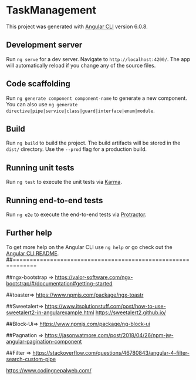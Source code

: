 # TaskManagement

This project was generated with [Angular CLI](https://github.com/angular/angular-cli) version 6.0.8.

## Development server

Run `ng serve` for a dev server. Navigate to `http://localhost:4200/`. The app will automatically reload if you change any of the source files.

## Code scaffolding

Run `ng generate component component-name` to generate a new component. You can also use `ng generate directive|pipe|service|class|guard|interface|enum|module`.

## Build

Run `ng build` to build the project. The build artifacts will be stored in the `dist/` directory. Use the `--prod` flag for a production build.

## Running unit tests

Run `ng test` to execute the unit tests via [Karma](https://karma-runner.github.io).

## Running end-to-end tests

Run `ng e2e` to execute the end-to-end tests via [Protractor](http://www.protractortest.org/).

## Further help

To get more help on the Angular CLI use `ng help` or go check out the [Angular CLI README](https://github.com/angular/angular-cli/blob/master/README.md).
##=============================================================

##ngx-bootstrap =>
https://valor-software.com/ngx-bootstrap/#/documentation#getting-started

##toaster=>
https://www.npmjs.com/package/ngx-toastr

##Sweetalert=>
https://www.itsolutionstuff.com/post/how-to-use-sweetalert2-in-angularexample.html
https://sweetalert2.github.io/

##Block-Ui=>
https://www.npmjs.com/package/ng-block-ui

##Pagnation =>
https://jasonwatmore.com/post/2018/04/26/npm-jw-angular-pagination-component

##Filter => 
https://stackoverflow.com/questions/46780843/angular-4-filter-search-custom-pipe


https://www.codingnepalweb.com/
